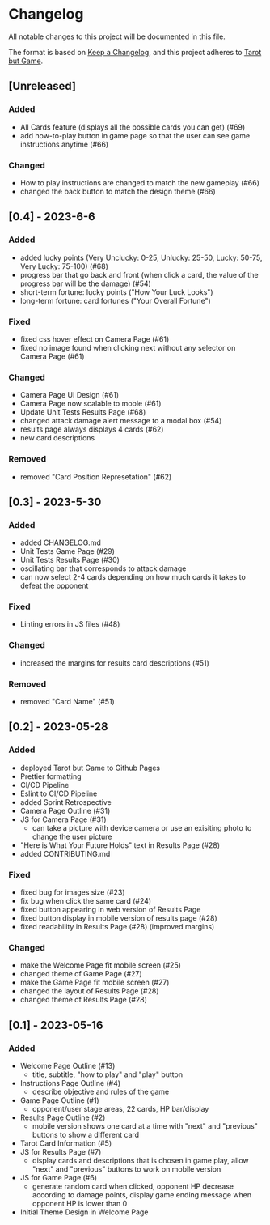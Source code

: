# Changelog

All notable changes to this project will be documented in this file.

The format is based on [Keep a Changelog](https://keepachangelog.com/en/1.0.0/),
and this project adheres to [Tarot but Game](https://github.com/CSE110-Team17/cse110-sp23-group17).

## [Unreleased]

### Added 
- All Cards feature (displays all the possible cards you can get) (#69)
- add how-to-play button in game page so that the user can see game instructions anytime (#66)

### Changed
- How to play instructions are changed to match the new gameplay (#66)
- changed the back button to match the design theme (#66)

## [0.4] - 2023-6-6

### Added
- added lucky points (Very Unclucky: 0-25, Unlucky: 25-50, Lucky: 50-75, Very Lucky: 75-100) (#68)
- progress bar that go back and front (when click a card, the value of the progress bar will be the damage) (#54)
- short-term fortune: lucky points ("How Your Luck Looks")
- long-term fortune: card fortunes ("Your Overall Fortune")

### Fixed
- fixed css hover effect on Camera Page (#61)
- fixed no image found when clicking next without any selector on Camera Page (#61)

### Changed
- Camera Page UI Design (#61)
- Camera Page now scalable to moble (#61)
- Update Unit Tests Results Page (#68)
- changed attack damage alert message to a modal box (#54)
- results page always displays 4 cards (#62)
- new card descriptions

### Removed
- removed "Card Position Represetation" (#62)

## [0.3] - 2023-5-30

### Added
- added CHANGELOG.md
- Unit Tests Game Page (#29)
- Unit Tests Results Page (#30)
- oscillating bar that corresponds to attack damage
- can now select 2-4 cards depending on how much cards it takes to defeat the opponent

### Fixed
- Linting errors in JS files (#48)

### Changed
- increased the margins for results card descriptions (#51)

### Removed
- removed "Card Name" (#51)

## [0.2] - 2023-05-28

### Added
- deployed Tarot but Game to Github Pages
- Prettier formatting
- CI/CD Pipeline
- Eslint to CI/CD Pipeline
- added Sprint Retrospective
- Camera Page Outline (#31)
- JS for Camera Page (#31)
  - can take a picture with device camera or use an exisiting photo to change the user picture
- "Here is What Your Future Holds" text in Results Page (#28)
- added CONTRIBUTING.md

### Fixed

- fixed bug for images size (#23)
- fix bug when click the same card (#24)
- fixed button appearing in web version of Results Page
- fixed button display in mobile version of results page (#28)
- fixed readability in Results Page (#28) (improved margins)

### Changed

- make the Welcome Page fit mobile screen (#25)
- changed theme of Game Page (#27)
- make the Game Page fit mobile screen (#27)
- changed the layout of Results Page (#28) 
- changed theme of Results Page (#28)

## [0.1] - 2023-05-16

### Added

- Welcome Page Outline (#13)
  - title, subtitle, "how to play" and "play" button
- Instructions Page Outline (#4)
  - describe objective and rules of the game
- Game Page Outline (#1)
  - opponent/user stage areas, 22 cards, HP bar/display
- Results Page Outline (#2)
  - mobile version shows one card at a time with "next" and "previous" buttons to show a different card
- Tarot Card Information (#5)
- JS for Results Page (#7)
  - display cards and descriptions that is chosen in game play, allow "next" and "previous" buttons to work on mobile version
- JS for Game Page (#6)
  - generate random card when clicked, opponent HP decrease according to damage points, display game ending message when opponent HP is lower than 0
- Initial Theme Design in Welcome Page
